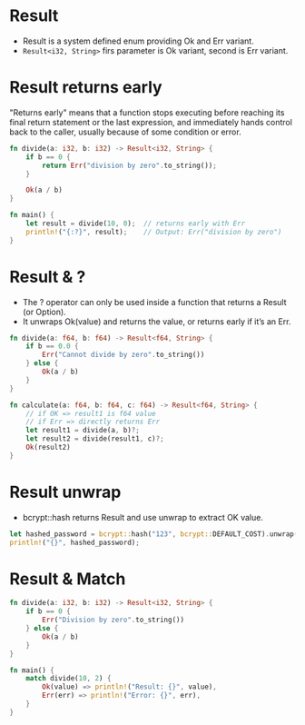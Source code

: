 # Result

- Result is a system defined enum providing Ok and Err variant.
- `Result<i32, String>` firs parameter is Ok variant, second is Err variant.

# Result returns early

"Returns early" means that a function stops executing before reaching its final return statement or the last expression, and immediately hands control back to the caller, usually because of some condition or error.

```rs
fn divide(a: i32, b: i32) -> Result<i32, String> {
    if b == 0 {
        return Err("division by zero".to_string());
    }

    Ok(a / b)
}

fn main() {
    let result = divide(10, 0);  // returns early with Err
    println!("{:?}", result);    // Output: Err("division by zero")
}
```

# Result & ?

- The ? operator can only be used inside a function that returns a Result (or Option).
- It unwraps Ok(value) and returns the value, or returns early if it’s an Err.

```rs
fn divide(a: f64, b: f64) -> Result<f64, String> {
    if b == 0.0 {
        Err("Cannot divide by zero".to_string())
    } else {
        Ok(a / b)
    }
}

fn calculate(a: f64, b: f64, c: f64) -> Result<f64, String> {
    // if OK => result1 is f64 value
    // if Err => directly returns Err
    let result1 = divide(a, b)?;
    let result2 = divide(result1, c)?;
    Ok(result2)
}
```

# Result unwrap

- bcrypt::hash returns Result and use unwrap to extract OK value.

```rs
let hashed_password = bcrypt::hash("123", bcrypt::DEFAULT_COST).unwrap();
println!("{}", hashed_password);
```

# Result & Match

```rs
fn divide(a: i32, b: i32) -> Result<i32, String> {
    if b == 0 {
        Err("Division by zero".to_string())
    } else {
        Ok(a / b)
    }
}

fn main() {
    match divide(10, 2) {
        Ok(value) => println!("Result: {}", value),
        Err(err) => println!("Error: {}", err),
    }
}
```
